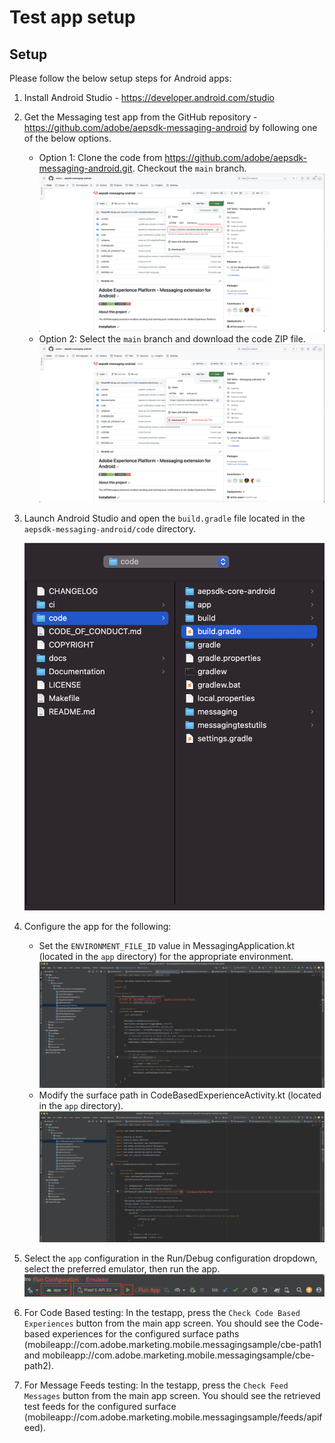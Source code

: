 # Test app setup

## Setup

Please follow the below setup steps for Android apps:

1. Install Android Studio - https://developer.android.com/studio

2. Get the Messaging test app from the GitHub repository - https://github.com/adobe/aepsdk-messaging-android by following one of the below options.
    - Option 1: Clone the code from https://github.com/adobe/aepsdk-messaging-android.git. Checkout the `main` branch.
    ![Clone the repository](../assets/clone-the-repo.png)
    - Option 2: Select the `main` branch and download the code ZIP file.
    ![Download the ZIP](../assets/download-zip.png)

3. Launch Android Studio and open the `build.gradle` file located in the `aepsdk-messaging-android/code` directory.

    ![Open the gradle file](../assets/open-gradle-file.png)

4. Configure the app for the following:
    - Set the `ENVIRONMENT_FILE_ID` value in MessagingApplication.kt (located in the `app` directory) for the appropriate environment.
    ![Configure Environment file ID](../assets/configure-environment-file-id.png)
    - Modify the surface path in CodeBasedExperienceActivity.kt (located in the `app` directory).
    ![Configure surface path](../assets/configure-surface-path.png)

5. Select the `app` configuration in the Run/Debug configuration dropdown, select the preferred emulator, then run the app.
    ![Run app](../assets/run-app.png)

6. For Code Based testing: In the testapp, press the `Check Code Based Experiences` button from the main app screen. You should see the Code-based experiences for the configured surface paths (mobileapp://com.adobe.marketing.mobile.messagingsample/cbe-path1 and mobileapp://com.adobe.marketing.mobile.messagingsample/cbe-path2).

7. For Message Feeds testing: In the testapp, press the `Check Feed Messages` button from the main app screen. You should see the retrieved test feeds for the configured surface (mobileapp://com.adobe.marketing.mobile.messagingsample/feeds/apifeed).